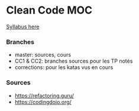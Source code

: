 # Clean Code MOC

[Syllabus here](https://gist.github.com/CaptpBdcht/c7b13598d16596204fbfccca2d403d6d)

### Branches

* master: sources, cours
* CC1 & CC2: branches sources pour les TP notés
* corrections: pour les katas vus en cours

### Sources

- https://refactoring.guru/
- https://codingdojo.org/
